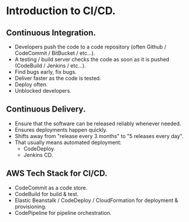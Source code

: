 # **Introduction to CI/CD.**

## **Continuous Integration.**

* Developers push the code to a code repository (often Github / CodeCommit / BitBucket / etc...).
* A testing / build server checks the code as soon as it is pushed (CodeBuild / Jenkins / etc...).
* Find bugs early, fix bugs.
* Deliver faster as the code is tested.
* Deploy often.
* Unblocked developers.

## **Continuous Delivery.**

* Ensure that the software can be released reliably whenever needed.
* Ensures deployments happen quickly.
* Shifts away from "release every 3 months" to "5 releases every day".
* That usually means automated deployment:
    * CodeDeploy.
    * Jenkins CD.

## **AWS Tech Stack for CI/CD.**

* CodeCommit as a code store.
* CodeBuild for build & test.
* Elastic Beanstalk / CodeDeploy / CloudFormation for deployment & provisioning.
* CodePipeline for pipeline orchestration.